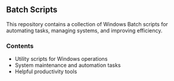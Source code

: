 ## Batch Scripts

This repository contains a collection of Windows Batch scripts for automating tasks, managing systems, and improving efficiency.

### Contents
- Utility scripts for Windows operations
- System maintenance and automation tasks
- Helpful productivity tools


